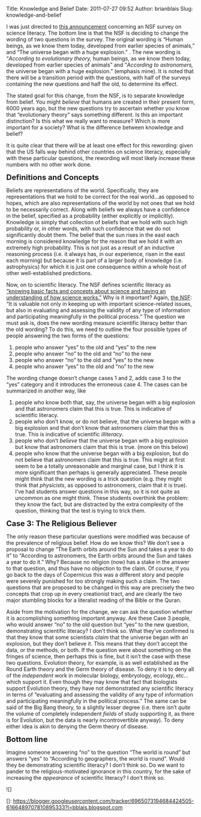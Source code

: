 Title: Knowledge and Belief
Date: 2011-07-27 09:52
Author: brianblais
Slug: knowledge-and-belief

I was just directed to [this announcement][] concerning an NSF survey on
science literacy. The bottom line is that the NSF is deciding to change
the wording of two questions in the survey. The original wording is
“Human beings, as we know them today, developed from earlier species of
animals,” and “The universe began with a huge explosion.” . The new
wording is “*According to evolutionary theory,* human beings, as we know
them today, developed from earlier species of animals” and “*According
to astronomers,* the universe began with a huge explosion.” (emphasis
mine). It is noted that there will be a transition period with the
questions, with half of the surveys containing the new questions and
half the old, to determine its effect.

The stated goal for this change, from the NSF, is to separate knowledge
from belief. You might *believe* that humans are created in their
present form, 6000 years ago, but the new questions try to ascertain
whether you know that “evolutionary theory” says something different. Is
this an important distinction? Is this what we really want to measure?
Which is more important for a society? What is the difference between
knowledge and belief?

It is quite clear that there will be at least one effect for this
rewording: given that the US falls way behind other countries on science
literacy, especially with these particular questions, the rewording will
most likely increase these numbers with no other work done.

<span style="font-size:15pt;">**Definitions and Concepts**</span>

Beliefs are representations of the world. Specifically, they are
representations that we hold to be correct for the real world...as
opposed to hopes, which are also representations of the world by not
ones that we hold to be necessarily correct. Along with beliefs we
always have a confidence in the belief, specified as a probability
(either explicitly or implicitly). Knowledge is simply that collection
of beliefs that we hold with such high probability or, in other words,
with such confidence that we do not significantly doubt them. The belief
that the sun rises in the east each morning is considered knowledge for
the reason that we hold it with an extremely high probability. This is
not just as a result of an inductive reasoning process (i.e. it always
has, in our experience, risen in the east each morning) but because it
is part of a larger body of knowledge (i.e. astrophysics) for which it
is just one consequence within a whole host of other well-established
predictions.

Now, on to scientific literacy. The NSF defines scientific literacy as
[“knowing basic facts and concepts about science and having an
understanding of how science works.”][] Why is it important? Again, [the
NSF][“knowing basic facts and concepts about science and having an
understanding of how science works.”]: “It is valuable not only in
keeping up with important science-related issues, but also in evaluating
and assessing the validity of any type of information and participating
meaningfully in the political process.” The question we must ask is,
does the new wording measure scientific literacy better than the old
wording? To do this, we need to outline the four possible types of
people answering the two forms of the questions:

1.  people who answer “yes” to the old and “yes” to the new
2.  people who answer “no” to the old and “no” to the new
3.  people who answer “no” to the old and “yes” to the new
4.  people who answer “yes” to the old and “no” to the new

The wording change doesn’t change cases 1 and 2, adds case 3 to the
“yes” category and it introduces the erroneous case 4. The cases can be
summarized in another way, like

1.  people who know both that, say, the universe began with a big
    explosion and that astronomers claim that this is true. This is
    indicative of scientific literacy.
2.  people who don’t know, or do not believe, that the universe began
    with a big explosion and that don’t know that astronomers claim that
    this is true. This is indicative of scientific *illiteracy*.
3.  people who don’t *believe* that the universe began with a big
    explosion but know that astronomers claim that this is true. (more
    on this below)
4.  people who know that the universe began with a big explosion, but do
    not believe that astronomers claim that this is true. This might at
    first seem to be a totally unreasonable and marginal case, but I
    think it is more significant than perhaps is generally appreciated.
    These people might think that the new wording is a trick question
    (e.g. they might think that *physicists*, as opposed to astronomers,
    claim that it is true). I’ve had students answer questions in this
    way, so it is not quite as uncommon as one might think. These
    students overthink the problem: they know the fact, but are
    distracted by the extra complexity of the question, thinking that
    the test is trying to trick them.

<span style="font-size:15pt;">**Case 3: The Religious Believer**</span>

The only reason these particular questions were modified was because of
the prevalence of religious belief. How do we know this? We don’t see a
proposal to change “The Earth orbits around the Sun and takes a year to
do it” to “According to astronomers, the Earth orbits around the Sun and
takes a year to do it.” Why? Because no religion (now) has a stake in
the answer to that question, and thus have no objection to the claim. Of
course, if you go back to the days of Copernicus this was a different
story and people were severely punished for too strongly making such a
claim. The two questions that are proposed to be changed in this way are
precisely the two concepts that crop up in every creationist tract, and
are clearly the two major stumbling blocks for a literalist reading of
the Bible or the Quran.

Aside from the motivation for the change, we can ask the question
whether it is accomplishing something important anyway. Are these Case 3
people, who would answer “no” to the old question but “yes” to the new
question, demonstrating scientific literacy? I don’t think so. What
they’ve confirmed is that they know that some scientists *claim* that
the universe began with an explosion, but they don’t believe it. This
means that they don’t accept the data, or the methods, or both. If the
question were about something on the fringes of science, then perhaps
this is fine, but it isn’t the case with these two questions. Evolution
theory, for example, is as well established as the Round Earth theory
and the Germ theory of disease. To deny it is to deny all of the
*independent* work in molecular biology, embryology, ecology, etc...
which support it. Even though they may know that fact that biologists
support Evolution theory, they have not demonstrated any scientific
literacy in terms of “evaluating and assessing the validity of any type
of information and participating meaningfully in the political process.”
The same can be said of the Big Bang theory, to a slightly lesser degree
(i.e. there isn’t *quite* the volume of completely independent *fields*
of study supporting it, as there is for Evolution, but the data is
nearly incontrovertible anyway). To deny either idea is akin to denying
the Germ theory of disease.

<span style="font-size:15pt;">**Bottom line**</span>

Imagine someone answering “no” to the question “The world is round” but
answers “yes” to “According to geographers, the world is round”. Would
they be demonstrating scientific literacy? I don’t think so. Do we want
to pander to the religious-motivated ignorance in this country, for the
sake of increasing the *appearance* of scientific literacy? I don’t
think so.

<div class="blogger-post-footer">
![]

</div>

  [this announcement]: http://blogs.bryant.edu/newsroom/?p=894
  [“knowing basic facts and concepts about science and having an
  understanding of how science works.”]: http://www.nsf.gov/statistics/seind04/c7/c7s2.htm
  []: https://blogger.googleusercontent.com/tracker/6965073194684424505-6166489707810895333?l=bblais.blogspot.com
